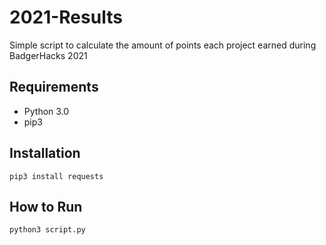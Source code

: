 # 2021-Results
Simple script to calculate the amount of points each project earned during BadgerHacks 2021

## Requirements
<ul>
<li>Python 3.0</li>
<li>pip3</li>
</ul>

## Installation
```
pip3 install requests
```

## How to Run
```
python3 script.py
```